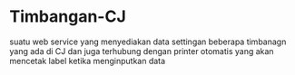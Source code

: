 # Timbangan-CJ
suatu web service yang menyediakan data settingan beberapa timbanagn yang ada di CJ dan juga terhubung dengan printer otomatis yang akan mencetak label ketika menginputkan data 
